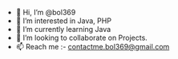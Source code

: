 - 👋 Hi, I’m @bol369
- 👀 I’m interested in Java, PHP
- 🌱 I’m currently learning Java
- 💞️ I’m looking to collaborate on Projects.
- 📫 Reach me :-  contactme.bol369@gmail.com

<!---
bol369/bol369 is a ✨ special ✨ repository because its `README.md` (this file) appears on your GitHub profile.
You can click the Preview link to take a look at your changes.
--->
